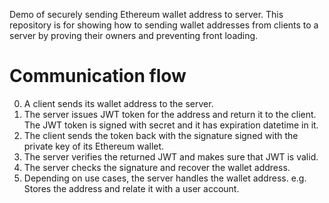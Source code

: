 Demo of securely sending Ethereum wallet address to server.
This repository is for showing how to sending wallet addresses from clients to a server by proving their owners and preventing front loading.

# Communication flow
0. A client sends its wallet address to the server.
1. The server issues JWT token for the address and return it to the client. The JWT token is signed with secret and it has expiration datetime in it.
2. The client sends the token back with the signature signed with the private key of its Ethereum wallet.
3. The server verifies the returned JWT and makes sure that JWT is valid.
4. The server checks the signature and recover the wallet address.
5. Depending on use cases, the server handles the wallet address. e.g. Stores the address and relate it with a user account.
